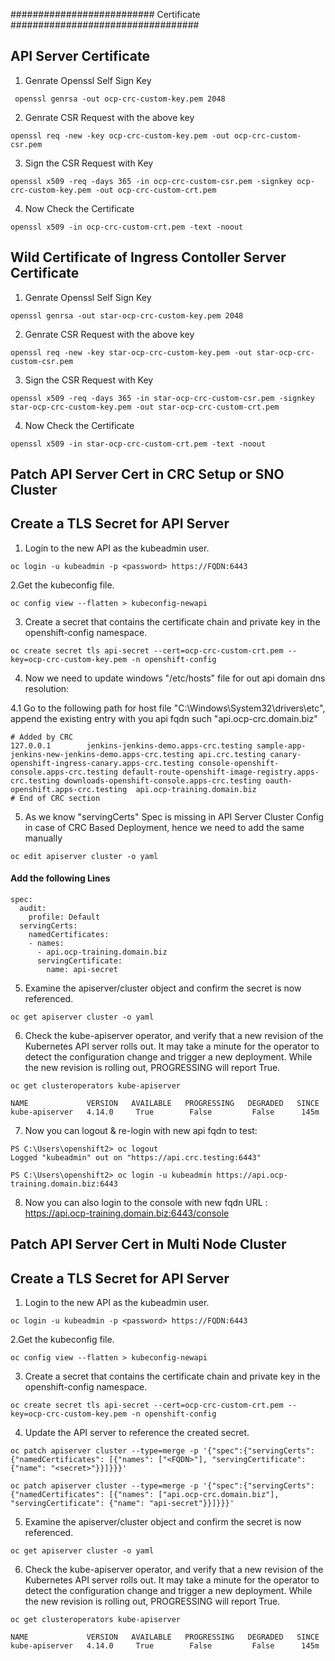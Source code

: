 ########################## Certificate ##################################

## API Server Certificate

1. Genrate Openssl Self Sign Key 
```
 openssl genrsa -out ocp-crc-custom-key.pem 2048
``` 

2. Genrate CSR Request with the above key
```
openssl req -new -key ocp-crc-custom-key.pem -out ocp-crc-custom-csr.pem
```

3. Sign the CSR Request with Key
```
openssl x509 -req -days 365 -in ocp-crc-custom-csr.pem -signkey ocp-crc-custom-key.pem -out ocp-crc-custom-crt.pem
```

4. Now Check the Certificate
```
openssl x509 -in ocp-crc-custom-crt.pem -text -noout
```


## Wild Certificate of Ingress Contoller Server Certificate

1. Genrate Openssl Self Sign Key 
```
openssl genrsa -out star-ocp-crc-custom-key.pem 2048
```
2. Genrate CSR Request with the above key
```
openssl req -new -key star-ocp-crc-custom-key.pem -out star-ocp-crc-custom-csr.pem
```

3. Sign the CSR Request with Key
```
openssl x509 -req -days 365 -in star-ocp-crc-custom-csr.pem -signkey star-ocp-crc-custom-key.pem -out star-ocp-crc-custom-crt.pem
```

4. Now Check the Certificate
```
openssl x509 -in star-ocp-crc-custom-crt.pem -text -noout
```


## Patch API Server Cert in CRC Setup or SNO Cluster 

## Create a TLS Secret for API Server

1. Login to the new API as the kubeadmin user.
```
oc login -u kubeadmin -p <password> https://FQDN:6443
```

2.Get the kubeconfig file.
```
oc config view --flatten > kubeconfig-newapi
```

3. Create a secret that contains the certificate chain and private key in the openshift-config namespace.
```
oc create secret tls api-secret --cert=ocp-crc-custom-crt.pem --key=ocp-crc-custom-key.pem -n openshift-config
```

4. Now we need to update windows "/etc/hosts" file for out api domain dns resolution:
   
4.1 Go to the following path for host file "C:\Windows\System32\drivers\etc", append the existing entry with you api fqdn such "api.ocp-crc.domain.biz" 


```
# Added by CRC
127.0.0.1        jenkins-jenkins-demo.apps-crc.testing sample-app-jenkins-new-jenkins-demo.apps-crc.testing api.crc.testing canary-openshift-ingress-canary.apps-crc.testing console-openshift-console.apps-crc.testing default-route-openshift-image-registry.apps-crc.testing downloads-openshift-console.apps-crc.testing oauth-openshift.apps-crc.testing  api.ocp-training.domain.biz
# End of CRC section

```


5. As we know "servingCerts" Spec is missing in API Server Cluster Config in case of CRC Based Deployment, hence we need to add the same manually  
```
oc edit apiserver cluster -o yaml
```

#### Add the following Lines 
```
spec:
  audit:
    profile: Default
  servingCerts:
    namedCertificates:
    - names:
      - api.ocp-training.domain.biz
      servingCertificate:
        name: api-secret
```


5. Examine the apiserver/cluster object and confirm the secret is now referenced.
```
oc get apiserver cluster -o yaml
```

6. Check the kube-apiserver operator, and verify that a new revision of the Kubernetes API server rolls out. It may take a minute for the operator to detect the configuration change and trigger a new deployment. While the new revision is rolling out, PROGRESSING will report True.
```
oc get clusteroperators kube-apiserver
```

```
NAME             VERSION   AVAILABLE   PROGRESSING   DEGRADED   SINCE
kube-apiserver   4.14.0     True        False         False      145m
```

7. Now you can logout & re-login with new api fqdn to test: 
```
PS C:\Users\openshift2> oc logout
Logged "kubeadmin" out on "https://api.crc.testing:6443"
```
```
PS C:\Users\openshift2> oc login -u kubeadmin https://api.ocp-training.domain.biz:6443
```

8. Now you can also login to the console with new fqdn URL :  https://api.ocp-training.domain.biz:6443/console




## Patch API Server Cert in Multi Node Cluster 

## Create a TLS Secret for API Server

1. Login to the new API as the kubeadmin user.
```
oc login -u kubeadmin -p <password> https://FQDN:6443
```

2.Get the kubeconfig file.
```
oc config view --flatten > kubeconfig-newapi
```

3. Create a secret that contains the certificate chain and private key in the openshift-config namespace.
 
```
oc create secret tls api-secret --cert=ocp-crc-custom-crt.pem --key=ocp-crc-custom-key.pem -n openshift-config
```

4. Update the API server to reference the created secret.
```
oc patch apiserver cluster --type=merge -p '{"spec":{"servingCerts": {"namedCertificates": [{"names": ["<FQDN>"], "servingCertificate": {"name": "<secret>"}}]}}}' 

oc patch apiserver cluster --type=merge -p '{"spec":{"servingCerts": {"namedCertificates": [{"names": ["api.ocp-crc.domain.biz"], "servingCertificate": {"name": "api-secret"}}]}}}'

```

5. Examine the apiserver/cluster object and confirm the secret is now referenced.
```
oc get apiserver cluster -o yaml
```

6. Check the kube-apiserver operator, and verify that a new revision of the Kubernetes API server rolls out. It may take a minute for the operator to detect the configuration change and trigger a new deployment. While the new revision is rolling out, PROGRESSING will report True.
```
oc get clusteroperators kube-apiserver
```

```
NAME             VERSION   AVAILABLE   PROGRESSING   DEGRADED   SINCE
kube-apiserver   4.14.0     True        False         False      145m
